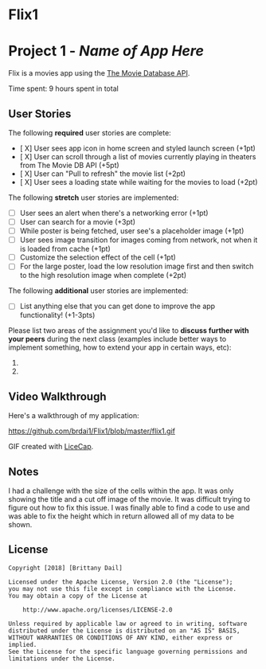 # Flix1
# Project 1 - *Name of App Here*

Flix is a movies app using the [The Movie Database API](http://docs.themoviedb.apiary.io/#).

Time spent: 9 hours spent in total

## User Stories

The following **required** user stories are complete:

- [ X] User sees app icon in home screen and styled launch screen (+1pt)
- [ X] User can scroll through a list of movies currently playing in theaters from The Movie DB API (+5pt)
- [ X] User can "Pull to refresh" the movie list (+2pt)
- [ X] User sees a loading state while waiting for the movies to load (+2pt)

The following **stretch** user stories are implemented:

- [ ] User sees an alert when there's a networking error (+1pt)
- [ ] User can search for a movie (+3pt)
- [ ] While poster is being fetched, user see's a placeholder image (+1pt)
- [ ] User sees image transition for images coming from network, not when it is loaded from cache (+1pt)
- [ ] Customize the selection effect of the cell (+1pt)
- [ ] For the large poster, load the low resolution image first and then switch to the high resolution image when complete (+2pt)

The following **additional** user stories are implemented:

- [ ] List anything else that you can get done to improve the app functionality! (+1-3pts)

Please list two areas of the assignment you'd like to **discuss further with your peers** during the next class (examples include better ways to implement something, how to extend your app in certain ways, etc):

1.
2.

## Video Walkthrough

Here's a walkthrough of my application:

https://github.com/brdai1/Flix1/blob/master/flix1.gif

GIF created with [LiceCap](http://www.cockos.com/licecap/).

## Notes

I had a challenge with the size of the cells within the app. It was only showing the title and a cut off image of the movie. It was difficult trying to figure out how to fix this issue. I was finally able to find a code to use and was able to fix the height which in return allowed all of my data to be shown.

## License

    Copyright [2018] [Brittany Dail]

    Licensed under the Apache License, Version 2.0 (the "License");
    you may not use this file except in compliance with the License.
    You may obtain a copy of the License at

        http://www.apache.org/licenses/LICENSE-2.0

    Unless required by applicable law or agreed to in writing, software
    distributed under the License is distributed on an "AS IS" BASIS,
    WITHOUT WARRANTIES OR CONDITIONS OF ANY KIND, either express or implied.
    See the License for the specific language governing permissions and
    limitations under the License.
